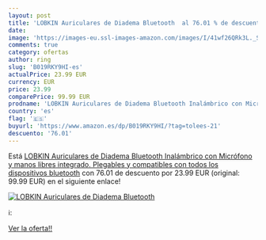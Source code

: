 ```yaml
---
layout: post
title: 'LOBKIN Auriculares de Diadema Bluetooth  al 76.01 % de descuento'
date: 
image: 'https://images-eu.ssl-images-amazon.com/images/I/41wf26QRk3L._SL200_.jpg'
comments: true
category: ofertas
author: ring
slug: 'B019RKY9HI-es'
actualPrice: 23.99 EUR
currency: EUR
price: 23.99
comparePrice: 99.99 EUR
prodname: 'LOBKIN Auriculares de Diadema Bluetooth Inalámbrico con Micrófono y manos libres integrado. Plegables  y compatibles con todos los dispositivos bluetooth'
country: 'es'
flag: '🇪🇸'
buyurl: 'https://www.amazon.es/dp/B019RKY9HI/?tag=tolees-21'
descuento: '76.01'
---
```


Está [LOBKIN Auriculares de Diadema Bluetooth Inalámbrico con Micrófono y manos libres integrado. Plegables  y compatibles con todos los dispositivos bluetooth](https://www.amazon.es/dp/B019RKY9HI/?tag=tolees-21) con 76.01 de descuento por 23.99 EUR (original: 99.99 EUR) en el siguiente enlace!

[![LOBKIN Auriculares de Diadema Bluetooth ](https://images-eu.ssl-images-amazon.com/images/I/41wf26QRk3L._SL200_.jpg)](https://www.amazon.es/dp/B019RKY9HI/?tag=tolees-21)

ℹ️:


[Ver la oferta!!](https://www.amazon.es/dp/B019RKY9HI/?tag=tolees-21)
